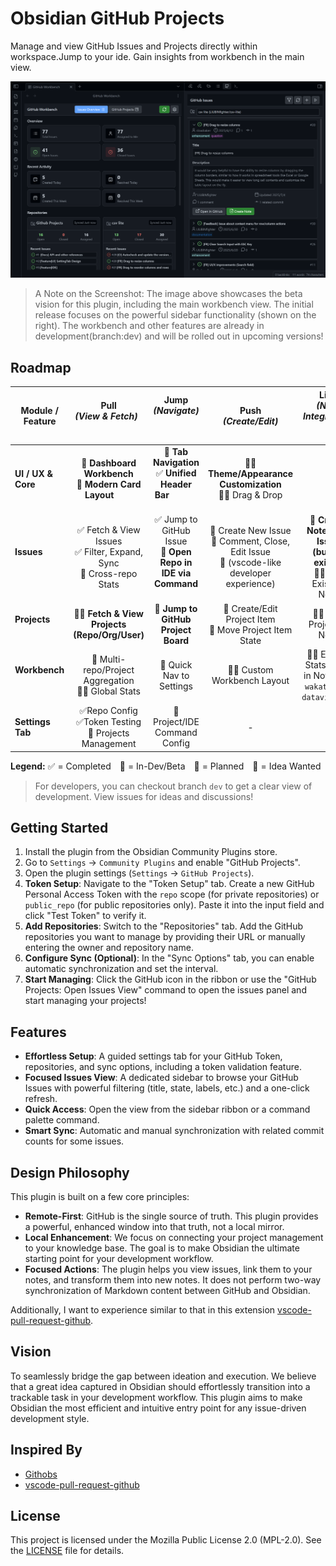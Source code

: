 # Obsidian GitHub Projects

Manage and view GitHub Issues and Projects directly within workspace.Jump to your ide. Gain insights from workbench in the main view.

![beta-preview](./assets/beta.png)

> A Note on the Screenshot: The image above showcases the beta vision for this plugin, including the main workbench view. The initial release focuses on the powerful sidebar functionality (shown on the right). The workbench and other features are already in development(branch:dev) and will be rolled out in upcoming versions!

## Roadmap


| Module / Feature         |      **Pull**<br>*(View & Fetch)*                                      |  **Jump**<br>*(Navigate)*                                           |                                  **Push**<br>*(Create/Edit)*                                   |   **Link**<br>*(Note Integration)*                                      |
| ------------------------ | :--------------------------------------------------------------------: | :-----------------------------------------------------------------: | :--------------------------------------------------------------------------------------------: | :---------------------------------------------------------------------: |
| **UI / UX & Core**       |    🚀 **Dashboard Workbench**<br>🚀 **Modern Card Layout**             |  🚀 **Tab Navigation**<br>✅ **Unified Header Bar**                  |                  🚧🤔 **Theme/Appearance Customization**<br>🚧🤔 Drag & Drop                   |                                    -                                    |
| **Issues**               | ✅ Fetch & View Issues<br>✅ Filter, Expand, Sync<br>🚀 Cross-repo Stats | ✅ Jump to GitHub Issue<br>🚀 **Open Repo in IDE via Command**       | 🚧 Create New Issue<br>🚧 Comment, Close, Edit Issue <br>🚧 (vscode-like developer experience) | 🚀 **Create Note from Issue (button exists)**<br>🚧🤔Link Existing Note |
| **Projects**             |             🚀🤔 **Fetch & View Projects (Repo/Org/User)**             |                 🚀 **Jump to GitHub Project Board**                 |                   🚧 Create/Edit Project Item<br>🚧 Move Project Item State                    |                        🚧🤔 Link Project to Note                        |
| **Workbench**            |         🚀 Multi-repo/Project Aggregation<br>🚀🤔 Global Stats         |                      🚀 Quick Nav to Settings                       |                                  🚧🤔 Custom Workbench Layout                                  |    🚧🤔 Embed Stats Block in Note (like `wakatime` or `dataview.js`)    |
| **Settings Tab**         |       ✅Repo Config <br>✅Token Testing<br>🚀 Projects Management        |                    🚀 Project/IDE Command Config                    |                                               -                                                |                                    -                                    |

**Legend:** ✅ = Completed 🚀 = In-Dev/Beta 🚧 = Planned 🤔 = Idea Wanted

> For developers, you can checkout branch `dev` to get a clear view of development. View issues for ideas and discussions!

## Getting Started

1.  Install the plugin from the Obsidian Community Plugins store.
2.  Go to `Settings` -> `Community Plugins` and enable "GitHub Projects".
3.  Open the plugin settings (`Settings` -> `GitHub Projects`).
4.  **Token Setup**: Navigate to the "Token Setup" tab. Create a new GitHub Personal Access Token with the `repo` scope (for private repositories) or `public_repo` (for public repositories only). Paste it into the input field and click "Test Token" to verify it.
5.  **Add Repositories**: Switch to the "Repositories" tab. Add the GitHub repositories you want to manage by providing their URL or manually entering the owner and repository name.
6.  **Configure Sync (Optional)**: In the "Sync Options" tab, you can enable automatic synchronization and set the interval.
7.  **Start Managing**: Click the GitHub icon in the ribbon or use the "GitHub Projects: Open Issues View" command to open the issues panel and start managing your projects!

## Features

- **Effortless Setup**: A guided settings tab for your GitHub Token, repositories, and sync options, including a token validation feature.
- **Focused Issues View**: A dedicated sidebar to browse your GitHub Issues with powerful filtering (title, state, labels, etc.) and a one-click refresh.
- **Quick Access**: Open the view from the sidebar ribbon or a command palette command.
- **Smart Sync**: Automatic and manual synchronization with related commit counts for some issues.

## Design Philosophy

This plugin is built on a few core principles:

- **Remote-First**: GitHub is the single source of truth. This plugin provides a powerful, enhanced window into that truth, not a local mirror.
- **Local Enhancement**: We focus on connecting your project management to your knowledge base. The goal is to make Obsidian the ultimate starting point for your development workflow.
- **Focused Actions**: The plugin helps you view issues, link them to your notes, and transform them into new notes. It does not perform two-way synchronization of Markdown content between GitHub and Obsidian.

Additionally, I want to experience similar to that in this extension [vscode-pull-request-github](https://github.com/microsoft/vscode-pull-request-github).

## Vision

To seamlessly bridge the gap between ideation and execution. We believe that a great idea captured in Obsidian should effortlessly transition into a trackable task in your development workflow. This plugin aims to make Obsidian the most efficient and intuitive entry point for any issue-driven development style.

## Inspired By

-   [Githobs](https://github.com/GabAlpha/obsidian-githobs)
-   [vscode-pull-request-github](https://github.com/microsoft/vscode-pull-request-github)

## License

This project is licensed under the Mozilla Public License 2.0 (MPL-2.0). See the [LICENSE](./LICENSE) file for details.

<!--## Vision(outdated)

How do I want to use this plugin?

"Within an Obsidian workspace, an idea is refined into a task note with acceptance criteria and then created as a GitHub Issue with a single click. Subsequently, in VS Code, a branch is created from the Issue, a failing test is written, and then an MCP service is invoked to automatically package the Issue description, relevant ADRs, and code into a rich context, driving Copilot to efficiently code until the test passes. Finally, the creation, self-review, and CI triggering of a PR are completed within VS Code, and delivery is accomplished through a standardized release script."

This plugin is designed to efficiently bridge the gap between Obsidian and GitHub.
-->
